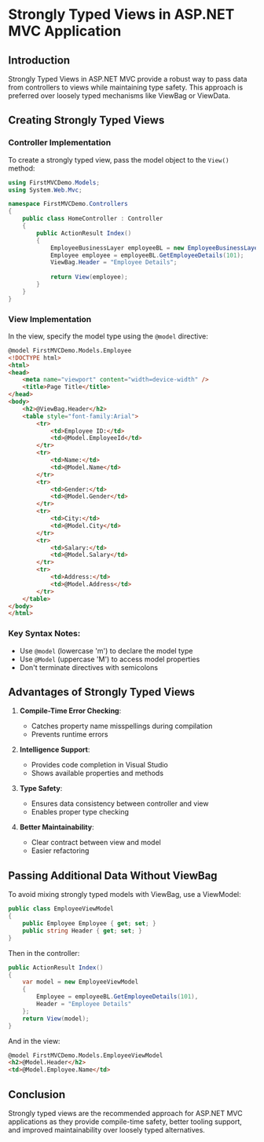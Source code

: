 # Strongly Typed Views in ASP.NET MVC Application

## Introduction
Strongly Typed Views in ASP.NET MVC provide a robust way to pass data from controllers to views while maintaining type safety. This approach is preferred over loosely typed mechanisms like ViewBag or ViewData.

## Creating Strongly Typed Views

### Controller Implementation
To create a strongly typed view, pass the model object to the `View()` method:

```csharp
using FirstMVCDemo.Models;
using System.Web.Mvc;

namespace FirstMVCDemo.Controllers
{
    public class HomeController : Controller
    {
        public ActionResult Index()
        {
            EmployeeBusinessLayer employeeBL = new EmployeeBusinessLayer();
            Employee employee = employeeBL.GetEmployeeDetails(101);
            ViewBag.Header = "Employee Details";
            
            return View(employee);
        }
    }
}
```

### View Implementation
In the view, specify the model type using the `@model` directive:

```html
@model FirstMVCDemo.Models.Employee
<!DOCTYPE html>
<html>
<head>
    <meta name="viewport" content="width=device-width" />
    <title>Page Title</title>  
</head>
<body>
    <h2>@ViewBag.Header</h2>
    <table style="font-family:Arial">
        <tr>
            <td>Employee ID:</td>
            <td>@Model.EmployeeId</td>
        </tr>
        <tr>
            <td>Name:</td>
            <td>@Model.Name</td>
        </tr>
        <tr>
            <td>Gender:</td>
            <td>@Model.Gender</td>
        </tr>
        <tr>
            <td>City:</td>
            <td>@Model.City</td>
        </tr>
        <tr>
            <td>Salary:</td>
            <td>@Model.Salary</td>
        </tr>
        <tr>
            <td>Address:</td>
            <td>@Model.Address</td>
        </tr>
    </table>
</body>
</html>
```

### Key Syntax Notes:
- Use `@model` (lowercase 'm') to declare the model type
- Use `@Model` (uppercase 'M') to access model properties
- Don't terminate directives with semicolons

## Advantages of Strongly Typed Views

1. **Compile-Time Error Checking**:
   - Catches property name misspellings during compilation
   - Prevents runtime errors

2. **Intelligence Support**:
   - Provides code completion in Visual Studio
   - Shows available properties and methods

3. **Type Safety**:
   - Ensures data consistency between controller and view
   - Enables proper type checking

4. **Better Maintainability**:
   - Clear contract between view and model
   - Easier refactoring

## Passing Additional Data Without ViewBag

To avoid mixing strongly typed models with ViewBag, use a ViewModel:

```csharp
public class EmployeeViewModel
{
    public Employee Employee { get; set; }
    public string Header { get; set; }
}
```

Then in the controller:
```csharp
public ActionResult Index()
{
    var model = new EmployeeViewModel
    {
        Employee = employeeBL.GetEmployeeDetails(101),
        Header = "Employee Details"
    };
    return View(model);
}
```

And in the view:
```html
@model FirstMVCDemo.Models.EmployeeViewModel
<h2>@Model.Header</h2>
<td>@Model.Employee.Name</td>
```

## Conclusion
Strongly typed views are the recommended approach for ASP.NET MVC applications as they provide compile-time safety, better tooling support, and improved maintainability over loosely typed alternatives.